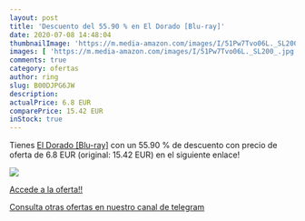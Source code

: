 ```yaml
---
layout: post
title: 'Descuento del 55.90 % en El Dorado [Blu-ray]'
date: 2020-07-08 14:48:04
thumbnailImage: 'https://m.media-amazon.com/images/I/51Pw7Tvo06L._SL200_.jpg'
images: [ 'https://m.media-amazon.com/images/I/51Pw7Tvo06L._SL200_.jpg' ]
comments: true
category: ofertas
author: ring
slug: B00DJPG6JW
description:
actualPrice: 6.8 EUR
comparePrice: 15.42 EUR
inStock: true
---
```


Tienes [El Dorado [Blu-ray]](https://www.amazon.com/dp/B00DJPG6JW/?tag=redken08-20) con un 55.90 % de descuento con precio de oferta de 6.8 EUR (original: 15.42 EUR) en el siguiente enlace!

[![](https://m.media-amazon.com/images/I/51Pw7Tvo06L._SL200_.jpg)](https://www.amazon.com/dp/B00DJPG6JW/?tag=redken08-20)

[Accede a la oferta!!](https://www.amazon.com/dp/B00DJPG6JW/?tag=redken08-20)

[Consulta otras ofertas en nuestro canal de telegram](https://t.me/s/ofertas25)
